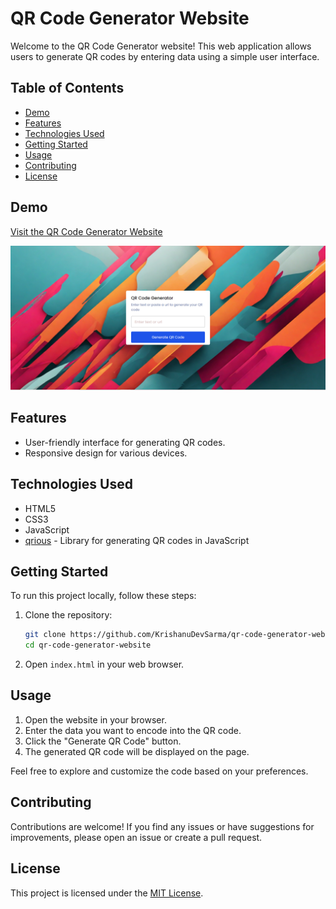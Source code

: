 
# QR Code Generator Website

Welcome to the QR Code Generator website! This web application allows users to generate QR codes by entering data using a simple user interface.

## Table of Contents
- [Demo](#demo)
- [Features](#features)
- [Technologies Used](#technologies-used)
- [Getting Started](#getting-started)
- [Usage](#usage)
- [Contributing](#contributing)
- [License](#license)

## Demo

[Visit the QR Code Generator Website](https://qrcode-generator-krishanu.netlify.app/)

![QR Code Generator](Screenshot.png)

## Features

- User-friendly interface for generating QR codes.
- Responsive design for various devices.

## Technologies Used

- HTML5
- CSS3
- JavaScript
- [qrious](https://github.com/neocotic/qrious) - Library for generating QR codes in JavaScript

## Getting Started

To run this project locally, follow these steps:

1. Clone the repository:

    ```bash
    git clone https://github.com/KrishanuDevSarma/qr-code-generator-website.git
    cd qr-code-generator-website
    ```

2. Open `index.html` in your web browser.

## Usage

1. Open the website in your browser.
2. Enter the data you want to encode into the QR code.
3. Click the "Generate QR Code" button.
4. The generated QR code will be displayed on the page.

Feel free to explore and customize the code based on your preferences.

## Contributing

Contributions are welcome! If you find any issues or have suggestions for improvements, please open an issue or create a pull request.

## License

This project is licensed under the [MIT License](LICENSE.md).
